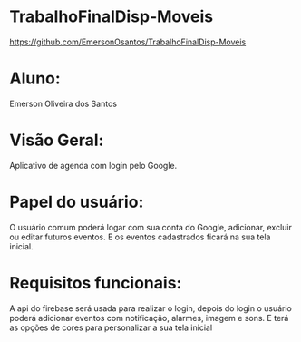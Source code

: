 # TrabalhoFinalDisp-Moveis
https://github.com/EmersonOsantos/TrabalhoFinalDisp-Moveis
# Aluno:
Emerson Oliveira dos Santos
# Visão Geral:
Aplicativo de agenda com login pelo Google.
# Papel do usuário:
O usuário comum poderá logar com
sua conta do Google, adicionar,
excluir ou editar futuros eventos.
E os eventos cadastrados ficará
na sua tela inicial.
# Requisitos funcionais:
A api do firebase será usada para realizar o login, depois do login o usuário poderá adicionar eventos com
notificação, alarmes, imagem e sons.
E terá as opções de cores para personalizar a sua tela inicial